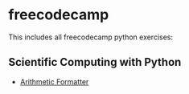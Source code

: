 # freecodecamp
This includes all freecodecamp python exercises:
## Scientific Computing with Python
- [Arithmetic Formatter](https://www.freecodecamp.org/learn/scientific-computing-with-python/scientific-computing-with-python-projects/arithmetic-formatter)
